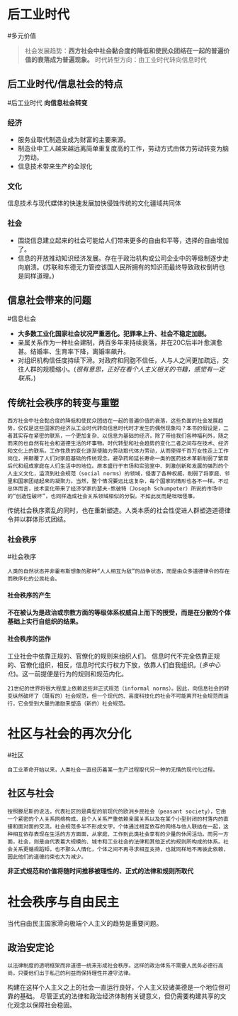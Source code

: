 
# 后工业时代
#多元价值
>社会发展趋势：**西方社会中社会黏合度的降低和使民众团结在一起的普遍价值的衰落成为普遍现象。**
>时代转型方向：由工业时代转向信息时代
## 后工业时代/信息社会的特点
#后工业时代
**向信息社会转变**
### 经济
- 服务业取代制造业成为财富的主要来源。
- 制造业中工人越来越远离简单重复度高的工作，劳动方式由体力劳动转变为脑力劳动。
- 信息技术带来生产的全球化
### 文化
信息技术与现代媒体的快速发展加快侵蚀传统的文化疆域共同体
### 社会
- 围绕信息建立起来的社会可能给人们带来更多的自由和平等，选择的自由增加了。
- 信息的开放推动知识经济发展。存在于政治机构或公司企业中的等级制逐步走向崩溃。(苏联和东德无力管控该国人民所拥有的知识而最终导致政权倒坍也是同样道理。)
## 信息社会带来的问题
#信息社会
- **大多数工业化国家社会状况严重恶化。犯罪率上升、社会不稳定加剧。**
- 亲属关系作为一种社会建制，两百多年来持续衰落，并在20C后半叶愈演愈甚。结婚率、生育率下降，离婚率飙升。
- 对组织机构信任度持续下滑。对政府和同胞不信任，人与人之间更加疏远，交往人群的规模缩小。(*很有意思，正好在看个人主义相关的书籍，感觉有一定联系。*)
## 传统社会秩序的转变与重塑
```
西方社会中社会黏合度的降低和使民众团结在一起的普遍价值的衰落，这些负面的社会发展趋势，仅仅是这些国家的经济从工业时代转向信息时代时才发生的偶然现象吗？本书的假设是，二者其实存在紧密的联系，一个更加复杂、以信息为基础的经济，除了带给我们各种福利外，随之而来的也自然有社会和道德生活的坏事物。时代转型和社会趋势的变化二者之间存在技术、经济和文化上的联系。工作性质的变化逐渐使脑力劳动取代体力劳动，从而使得千百万女性走上工作岗位，并颠覆了人们对家庭基础的传统观念。避孕药和延长寿命一类的医药技术革新削弱了繁育后代和组成家庭在人们生活中的地位。原本盛行于市场和实验室中、刺激创新和发展的强烈的个人主义文化，溢流到社会规范（social norms）的领域，侵害了各种权威，削弱了将家庭、邻里和国家团结起来的凝聚力。当然，整个情况要远比这复杂，每个国家的情形也各不一样。不过总体而言，技术变化带来了经济学家约瑟夫·熊彼特（Joseph Schumpeter）所说的市场中的“创造性破坏”，也同样造成社会关系领域相似的分裂。不如此反而是咄咄怪事。
```
传统社会秩序紊乱的同时，也在重新塑造。人类本质的社会性促进人群塑造道德律令并以群体形式团结。
### 社会秩序
#社会秩序
```
人类的自然状态并非霍布斯想象的那种“人人相互为敌”的战争状态，而是由众多道德律令的存在而秩序化的公民社会。
```
#### 社会秩序的产生
**不在被认为是政治或宗教方面的等级体系权威自上而下的授受，而是在分散的个体基础上实行自组织的结果。**
#### 社会秩序的运作
工业社会中依靠正规的、官僚化的规则来组织人们。
信息时代不完全依靠正规的、官僚化组织，相反，信息时代实行权力下放，依靠人们自我组织。(*多中心化*)。这一前提便是行为的规则和规范内化。
```
21世纪的世界将很大程度上依赖这些非正式规范（informal norms）。因此，向信息社会的转变纵然破坏了（既有的）社会规范，但一个现代的、高度科技化的社会不可能离开社会规范而运行，它会受到大量的激励来塑造（新的）社会规范。
```
# 社区与社会的再次分化
#社区
```
自工业革命开始以来，人类社会一直经历着某一生产过程取代另一种的无情的现代化过程。
```
## 社区与社会
```
按照滕尼斯的说法，代表社区的是典型的前现代的欧洲乡民社会（peasant society），它由一个紧密的个人关系网络构成，且个人关系严重依赖亲属关系以及在某个小型封闭的村落内的直接和面对面的交流。社会规范多半不形成文字，个体通过相互依存的网络与他人联结在一起，这种相互依存表现在生活的方方面面，从家庭、工作到此类社会享有的少量的休闲活动。而另一方面，社会，则是由代表着大规模的、城市和工业社会的法律和其他正式的规则所构成的体系。社会关系更循规蹈矩，也不那么人情化，个体之间不再寻求相互支持，也就同样地不再彼此依赖，因此他们的道德约束也大为减少。
```
**非正式规范和价值将随时间推移被理性的、正式的法律和规则所取代**
# 社会秩序与自由民主
当代自由民主国家滑向极端个人主义的趋势是重要问题。
## 政治安定论
```
以法律制度的透明框架而非道德一统来形成社会秩序。这样的政治体系不需要人民务必德行高尚，只要他们出于私己的利益而保持理性并遵守法律。
```
构建在这样个人主义之上的社会一直运行良好，个人主义较诸美德是一个地位但可靠的基础。
尽管正式的法律和政治经济体制有关键意义，但仍需要构建共享的文化观念以保障社会稳固。